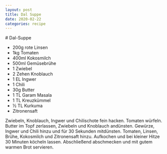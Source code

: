 ```yaml
---
layout: post
title: Dal Suppe
date: 2020-02-22
categories: recipe
---
```

﻿# Dal-Suppe

- 200g rote Linsen
- 1kg Tomaten
- 400ml Kokosmilch
- 500ml Gemüsebrühe
- 1 Zwiebel
- 2 Zehen Knoblauch
- 1 EL Ingwer
- 1 Chili
- 30g Butter
- 1 TL Garam Masala
- 1 TL Kreuzkümmel
- ½ TL Kurkuma
- Zitronensaft

Zwiebeln, Knoblauch, Ingwer und Chilischote fein hacken.
Tomaten würfeln.
Butter im Topf zerlassen, Zwiebeln und Knoblauch andünsten.
Gewürze, Ingwer und Chili hinzu und für 30 Sekunden mitdünsten.
Tomaten, Linsen, Brühe, Kokosmilch und Zitronensaft hinzu.
Aufkochen und bei kleiner Hitze 30 Minuten köcheln lassen.
Abschließend abschmecken und mit gutem warmen Brot servieren.

